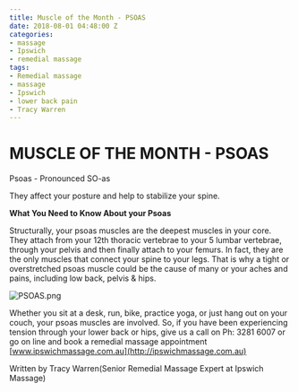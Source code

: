 ```yaml
---
title: Muscle of the Month - PSOAS
date: 2018-08-01 04:48:00 Z
categories:
- massage
- Ipswich
- remedial massage
tags:
- Remedial massage
- massage
- Ipswich
- lower back pain
- Tracy Warren
---
```


# **MUSCLE OF THE MONTH - PSOAS**

Psoas - Pronounced SO-as

They affect your posture and help to stabilize your spine.

**What You Need to Know About your Psoas**

Structurally, your psoas muscles are the deepest muscles in your core.  They attach from your 12th thoracic vertebrae to your 5 lumbar vertebrae, through your pelvis and then finally attach to your femurs. In fact, they are the only muscles that connect your spine to your legs. That is why a tight or overstretched psoas muscle could be the cause of many or your aches and pains, including low back, pelvis & hips.

![PSOAS.png](/uploads/PSOAS.png)

Whether you sit at a desk, run, bike, practice yoga, or just hang out on your couch, your psoas muscles are involved.  So, if you have been experiencing tension through your lower back or hips, give us a call on Ph: 3281 6007 or go on line and book a remedial massage appointment [www.ipswichmassage.com.au](http://ipswichmassage.com.au)  

Written by Tracy Warren(Senior Remedial Massage Expert at Ipswich Massage)